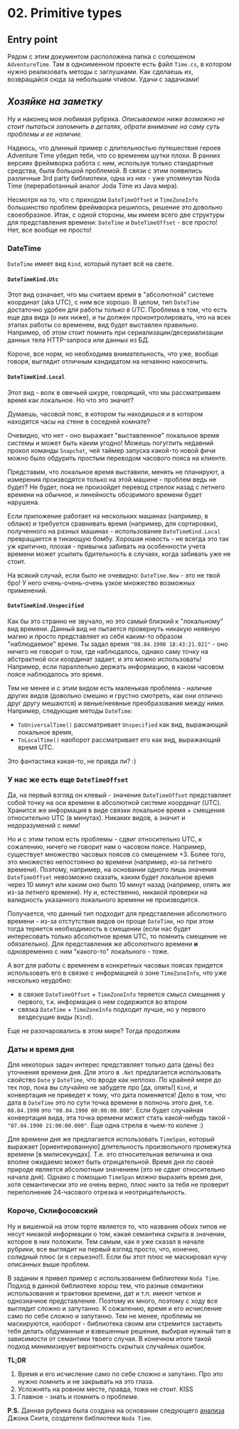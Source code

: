 # 02. Primitive types

## Entry point

Рядом с этим документом расположена папка с солюшеном `AdventureTime`.
Там в одноименном проекте есть файл `Time.cs`, в котором нужно реализовать методы с заглушками. Как сделаешь их, возвращайся сюда за небольшим чтивом. Удачи с задачками!

## _Хозяйке на заметку_

Ну и наконец моя любимая рубрика. _Описываемое ниже возможно не стоит пытаться запомнить в деталях, обрати внимание на саму суть проблемы и ее наличие._

Надеюсь, что длинный пример с длительностью путешествия героев Adventure Time убедил тебя, что со временем шутки плохи.
В ранних версиях фреймворка работа с ним, используя только стандартные средства, была большой проблемой.
В связи с этим появились различные 3rd party библиотеки, одна из них - уже упомянутая Noda Time (переработанный аналог Joda Time из Java мира).

Несмотря на то, что с приходом `DateTimeOffset` и `TimeZoneInfo` большинство проблем фреймворка решилось, решение это довольно своеобразное.
Итак, с одной стороны, мы имеем всего две структуры для представления времени: `DateTime` и `DateTimeOffset` - все просто! Нет, все вообще не просто!

### DateTime

`DateTime` имеет вид `Kind`, который путает всё на свете.

#### `DateTimeKind.Utc`

Этот вид означает, что мы считаем время в "абсолютной" системе координат (aka UTC), с ним все хорошо.
В целом, тип `DateTime` достаточно удобен для работы _только в UTC_.
Проблема в том, что есть еще два вида (о них ниже), и ты должен проконтролировать, что на всех этапах работы со временем, вид будет выставлен правильно.
Например, об этом стоит помнить при сериализации/десериализации данных тела HTTP-запроса или данных из БД.

Короче, все норм, но необходима внимательность, что уже, вообще говоря, выглядит отличным кандидатом на нечаянно накосячить.

#### `DateTimeKind.Local`

Этот вид - волк в овечьей шкуре, говорящий, что мы рассматриваем время как локальное. Но что это значит?

Думаешь, часовой пояс, в котором ты находишься и в котором находятся часы на стене в соседней комнате?

Очевидно, что нет - оно выражает "выставленное" локальное время системы и может быть каким угодно!
Можешь погуглить недавний прокол команды `Snapchat`, чей таймер запуска какой-то новой фичи можно было обдурить простым переводом часового пояса на клиенте.

Представим, что локальное время выставили, менять не планируют, а измерения производятся только на этой машине - проблем ведь не будет?
Не будет, пока не произойдет перевод стрелок назад с летнего времени на обычное, и линейность обозримого времени будет нарушена.

Если приложение работает на нескольких машинах (например, в облаке) и требуется сравнивать время (например, для сортировки), полученного на разных машинах - использование `DateTimeKind.Local` превращается в тикающую бомбу.
Хорошая новость - не всегда это так уж критично, плохая - привычка забивать на особенности учета времени может усыпить бдительность в случаях, когда забивать уже не стоит.

На всякий случай, если было не очевидно: `DateTime.Now` - это не твой бро! У него очень-очень-очень узкое множество возможных применений.

#### `DateTimeKind.Unspecified`

Как бы это странно не звучало, но это самый близкий к "локальному" вид времени.
Данный вид не пытается провернуть никакую неявную магию и просто представляет из себя каким-то образом "наблюдаемое" время.
Ты задал время `"08.04.1990 18:43:21.921"` - оно ничего не говорит о том, где наблюдалось,
однако саму точку на абстрактной оси координат задает, и это можно использовать!
Например, если параллельно держать информацию, в каком часовом поясе наблюдалось это время.

Тем не менее и с этим видом есть маленькая проблема - наличие других видов (довольно смешно и грустно смотреть, как они отлично друг другу мешаются) и явные/неявные преобразования между ними.
Например, следующие методы `DateTime`:

- `ToUniversalTime()` рассматривает `Unspecified` как вид, выражающий локальное время,
- `ToLocalTime()` наоборот рассматривает его как вид, выражающий время UTC.

Это фантастика какая-то, не правда ли? :)

### У нас же есть еще `DateTimeOffset`

Да, на первый взгляд он клевый - значение `DateTimeOffset` представляет собой точку на оси времени в абсолютной системе координат (UTC).
Хранится же информация в виде связки локальное время + смещения относительно UTC (в минутах).
Никаких видов, а значит и недоразумений с ними!

Но и с этим типом есть проблемы - сдвиг относительно UTC, к сожалению, ничего не говорит нам о часовом поясе.
Например, существует множество часовых поясов со смещением +3.
Более того, это множество непостоянно во времени (например, из-за летнего времени).
Поэтому, например, на основании одного лишь значения `DateTimeOffset` невозможно сказать,
каким будет локальное время через 10 минут или каким оно было 10 минут назад (например, опять же из-за летнего времени).
Ну и, естественно, никакой проверки на валидность указанного локального времени не производится.

Получается, что данный тип подходит для представления абсолютного времени - из-за отстутствия видов он проще `DateTime`,
но при этом тогда теряется необходимость в смещении (если нас будет интересовать только абсолютное время UTC, то помнить смещение не обязательно).
Для представления же абсолютного времени **и** одновременно с ним "какого-то" локального - тоже.

А вот для работы с временем в конкретных часовых поясах придется использовать его в связке с информацией о зоне `TimeZoneInfo`, что уже несколько неудобно:

- в связке `DateTimeOffset` + `TimeZoneInfo` теряется смысл смещения у первого, т.к. информация о нем содержится во втором
- связка `DateTime` + `TimeZoneInfo` подходит лучше, но у первого вездесущие виды (`Kind`).

Еще не разочаровались в этом мире? Тогда продолжим

### Даты и время дня

Для некоторых задач интерес представляет только дата (день) без уточнения времени дня.
Для этого в `.Net` предлагается использовать свойство `Date` у `DateTime`, что вроде как неплохо.
По крайней мере до тех пор, пока вы случайно не забудете про [да, опять!] `Kind`, и конвертация не приведет к тому, что дата поменяется!
Дело в том, что дата в `DateTime` это по сути точка времени в полночь этого дня, т.е. `08.04.1990` это `"08.04.1990 00:00:00.000"`.
Если будет случайная конвертация вида, эта точка времени может стать какой-нибудь такой - `"07.04.1990 21:00:00.000"`. Еще одна стрела в чьем-то колене :)

Для времени дня же предлагается использовать `TimeSpan`, который выражает [ориентированную] длительность произвольного промежутка времени [в милисекундах].
Т.е. это относительная величина и она вполне ожидаемо может быть отрицательной.
Время дня по своей природе является абсолютным значением (это не сдвиг относительно начала дня).
Однако с помощью `TimeSpan` _можно_ выразить время дня, хотя семантически это не очень верно, плюс никто за тебя не проверит переполнение 24-часового отрезка и неотрицательность.

### Короче, Склифосовский

Ну и вишенкой на этом торте является то, что названия обоих типов не несут никакой информации о том, какая семантика скрыта в значении, которое в них положили.
Тем самым, как я уже сказал в начале рубрики, все выглядит на первый взгляд просто, что, конечно, солидный плюс (и я серьезно!).
Если бы этот плюс не маскировал кучу описанных выше проблем.

В задании я привел пример с использованием библиотеки `Noda Time`.
Подход в данной библиотеке хорош тем, что разные семантики использования и трактовки времени, дат и т.п. имеют четкое и однозначное представление.
Поэтому их много, поэтому с ходу все выглядит сложно и запутанно. К сожалению, время и его исчисление само по себе сложно и запутанно.
Тем не менее, проблемы не маскируются, наоборот - библиотека своим апи стремится заставить тебя делать обдуманные и взвешенные решения, выбирая нужный тип в зависимости от семантики твоего случая.
В конечном итоге такой подход минимизирует вероятность скрытых случайных ошибок.

**TL;DR**

1. Время и его исчисление само по себе сложно и запутано. Про это нужно помнить и не закрывать на это глаза.
1. Усложнять на ровном месте, правда, тоже не стоит. KISS
1. Главное - знать и помнить о проблеме.

**P.S.** Данная рубрика была создана на основании следующего [анализа](http://blog.nodatime.org/2011/08/what-wrong-with-datetime-anyway.html) Джона Скита, создателя библиотеки `Noda Time`.
